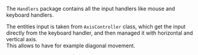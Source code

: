 The `Handlers` package contains all the input handlers like mouse and keyboard handlers.

The entities input is taken from `AxisController` class, which get the input directly from the
keyboard handler, and then managed it with horizontal and vertical axis.\
This allows to have for example diagonal movement.